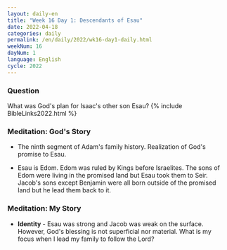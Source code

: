 ```yaml
---
layout: daily-en
title: "Week 16 Day 1: Descendants of Esau"
date: 2022-04-18
categories: daily
permalink: /en/daily/2022/wk16-day1-daily.html
weekNum: 16
dayNum: 1
language: English
cycle: 2022
---
```


### Question     
What was God's plan for Isaac's other son Esau?
{% include BibleLinks2022.html %} 

### Meditation: God's Story   
+ The ninth segment of Adam's family history. Realization of God's promise to Esau. 

+ Esau is Edom. Edom was ruled by Kings before Israelites. The sons of Edom were living in the promised land but Esau took them to Seir. Jacob's sons except Benjamin were all born outside of the promised land but he lead them back to it. 

### Meditation: My Story   
+ **Identity** - Esau was strong and Jacob was weak on the surface. However, God's blessing is not superficial nor material. What is my focus when I lead my family to follow the Lord?
